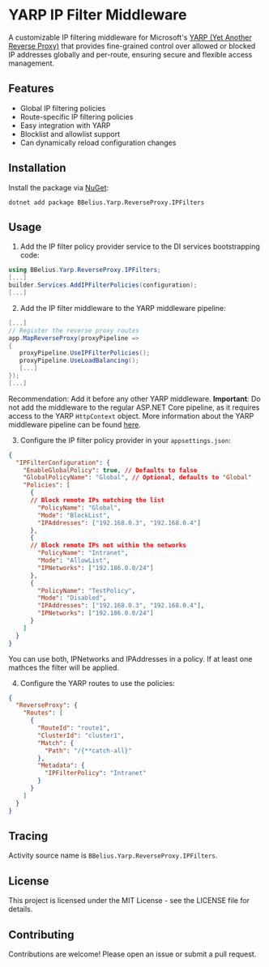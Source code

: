 # YARP IP Filter Middleware

A customizable IP filtering middleware for Microsoft's [YARP (Yet Another Reverse Proxy)](https://microsoft.github.io/reverse-proxy/)
that provides fine-grained control over allowed or blocked IP addresses globally and per-route, 
ensuring secure and flexible access management.

## Features

- Global IP filtering policies
- Route-specific IP filtering policies
- Easy integration with YARP
- Blocklist and allowlist support
- Can dynamically reload configuration changes

## Installation

Install the package via [NuGet](https://www.nuget.org/packages/BBelius.Yarp.ReverseProxy.IPFilters/):

```
dotnet add package BBelius.Yarp.ReverseProxy.IPFilters
```

## Usage

1. Add the IP filter policy provider service to the DI services bootstrapping code:

```csharp
using BBelius.Yarp.ReverseProxy.IPFilters;
[...]
builder.Services.AddIPFilterPolicies(configuration);
[...]
```

2. Add the IP filter middleware to the YARP middleware pipeline:

```csharp
[...]
// Register the reverse proxy routes
app.MapReverseProxy(proxyPipeline =>
{
   proxyPipeline.UseIPFilterPolicies();
   proxyPipeline.UseLoadBalancing();
   [...]
});
[...]
```

Recommendation: Add it before any other YARP middleware.
**Important**: Do not add the middleware to the regular ASP.NET Core pipeline, as it requires access to the YARP `HttpContext` object.
More information about the YARP middleware pipeline can be found [here](https://microsoft.github.io/reverse-proxy/articles/middleware.html#adding-middleware).

3. Configure the IP filter policy provider in your `appsettings.json`:

```json
{
  "IPFilterConfiguration": {
    "EnableGlobalPolicy": true, // Defaults to false
    "GlobalPolicyName": "Global", // Optional, defaults to "Global"
    "Policies": [
      {
      // Block remote IPs matching the list
        "PolicyName": "Global",
        "Mode": "BlockList",
        "IPAddresses": ["192.168.0.3", "192.168.0.4"]
      },
      {
      // Block remote IPs not within the networks
        "PolicyName": "Intranet", 
        "Mode": "AllowList",
        "IPNetworks": ["192.186.0.0/24"]
      },
      {
        "PolicyName": "TestPolicy",
        "Mode": "Disabled",
        "IPAddresses": ["192.168.0.3", "192.168.0.4"],
        "IPNetworks": ["192.186.0.0/24"]
      }
    ]
  }
}
```

You can use both, IPNetworks and IPAddresses in a policy. If at least one mathces the filter will be applied.

4. Configure the YARP routes to use the policies:

```json
{
  "ReverseProxy": {
    "Routes": [
      {
        "RouteId": "route1",
        "ClusterId": "cluster1",
        "Match": {
          "Path": "/{**catch-all}"
        },
        "Metadata": {
          "IPFilterPolicy": "Intranet"
        }
      }
    ]
  }
}
```

## Tracing
Activity source name is `BBelius.Yarp.ReverseProxy.IPFilters`.

## License
This project is licensed under the MIT License - see the LICENSE file for details.

## Contributing
Contributions are welcome! Please open an issue or submit a pull request.
